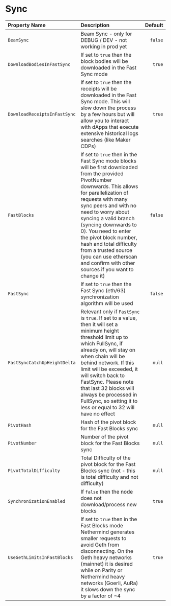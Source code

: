 # Sync

| Property Name | Description | Default |
| :--- | :--- | ---: |
| `BeamSync` | Beam Sync - only for DEBUG / DEV - not working in prod yet | `false` |
| `DownloadBodiesInFastSync` | If set to `true` then the block bodies will be downloaded in the Fast Sync mode | `true` |
| `DownloadReceiptsInFastSync` | If set to `true` then the receipts will be downloaded in the Fast Sync mode. This will slow down the process by a few hours but will allow you to interact with dApps that execute extensive historical logs searches \(like Maker CDPs\) | `true` |
| `FastBlocks` | If set to `true` then in the Fast Sync mode blocks will be first downloaded from the provided PivotNumber downwards. This allows for parallelization of requests with many sync peers and with no need to worry about syncing a valid branch \(syncing downwards to 0\). You need to enter the pivot block number, hash and total difficulty from a trusted source \(you can use etherscan and confirm with other sources if you want to change it\) | `false` |
| `FastSync` | If set to `true` then the Fast Sync \(eth/63\) synchronization algorithm will be used | `false` |
| `FastSyncCatchUpHeightDelta` | Relevant only if `FastSync` is `true`. If set to a value, then it will set a minimum height threshold limit up to which FullSync, if already on, will stay on when chain will be behind network. If this limit will be exceeded, it will switch back to FastSync. Please note that last 32 blocks will always be processed in FullSync, so setting it to less or equal to 32 will have no effect | `null` |
| `PivotHash` | Hash of the pivot block for the Fast Blocks sync | `null` |
| `PivotNumber` | Number of the pivot block for the Fast Blocks sync | `null` |
| `PivotTotalDifficulty` | Total Difficulty of the pivot block for the Fast Blocks sync \(not - this is total difficulty and not difficulty\) | `null` |
| `SynchronizationEnabled` | If `false` then the node does not download/process new blocks | `true` |
| `UseGethLimitsInFastBlocks` | If set to `true` then in the Fast Blocks mode Nethermind generates smaller requests to avoid Geth from disconnecting. On the Geth heavy networks \(mainnet\) it is desired while on Parity or Nethermind heavy networks \(Goerli, AuRa\) it slows down the sync by a factor of ~4 | `true` |

